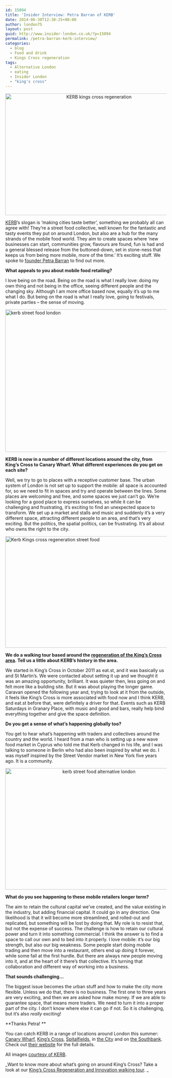 ```yaml
---
id: 15094
title: 'Insider Interview: Petra Barran of KERB'
date: 2014-06-30T12:30:25+00:00
author: london75
layout: post
guid: http://www.insider-london.co.uk/?p=15094
permalink: /petra-barran-kerb-interview/
categories:
  - blog
  - Food and drink
  - Kings Cross regeneration
tags:
  - Alternative London
  - eating
  - Insider London
  - "king's cross"
---
```

<p style="text-align: center;">
  <a href="http://www.insider-london.co.uk/wp-content/uploads/2014/06/KERB-kings-cross-regeneration1.jpg"><img class="alignnone size-full wp-image-15098" src="http://www.insider-london.co.uk/wp-content/uploads/2014/06/KERB-kings-cross-regeneration1.jpg" alt="KERB kings cross regeneration" width="569" height="380" /></a>
</p>

<a href="http://www.kerbfood.com/" target="_blank">KERB</a>&#8216;s slogan is &#8216;making cities taste better&#8217;, something we probably all can agree with! They&#8217;re a street food collective, well known for the fantastic and tasty events they put on around London, but also are a hub for the many strands of the mobile food world. They aim to create spaces where &#8216;new businesses can start, communities grow, flavours are found, fun is had and a general blessed release from the buttoned-down, set in stone-ness that keeps us from being more mobile, more of the time.&#8217; It&#8217;s exciting stuff. We spoke to <a href="http://www.kerbfood.com/about/who/" target="_blank">founder Petra Barran</a> to find out more.

**What appeals to you about mobile food retailing?**

I love being on the road. Being on the road is what I really love: doing my own thing and not being in the office, seeing different people and the changing sky. Although I am more office based now, equally it’s up to me what I do. But being on the road is what I really love, going to festivals, private parties &#8211; the sense of moving.

[<img class="size-full wp-image-15099 aligncenter" src="http://www.insider-london.co.uk/wp-content/uploads/2014/06/kerb-canary-wharf.jpg" alt="kerb street food london" width="569" height="445" />](http://www.insider-london.co.uk/wp-content/uploads/2014/06/kerb-canary-wharf.jpg)

**KERB is now in a number of different locations around the city, from King’s Cross to Canary Wharf. What different experiences do you get on each site?**

Well, we try to go to places with a receptive customer base. The urban system of London is not set up to support the mobile: all space is accounted for, so we need to fit in spaces and try and operate between the lines. Some places are welcoming and free, and some spaces we just can’t go. We’re looking for a good place to express ourselves, so while it can be challenging and frustrating, it’s exciting to find an unexpected space to transform. We set up a market and stalls and music and suddenly it’s a very different space, attracting different people to an area, and that’s very exciting. But the politics, the spatial politics, can be frustrating. It’s all about who owns the right to the city.

[<img class="size-full wp-image-15100 aligncenter" src="http://www.insider-london.co.uk/wp-content/uploads/2014/06/Kerb-Kings-cross-regeneration-street-food.jpg" alt="Kerb Kings cross regeneration street food" width="569" height="348" />](http://www.insider-london.co.uk/wp-content/uploads/2014/06/Kerb-Kings-cross-regeneration-street-food.jpg)

**We do a walking tour based around the <a href="http://www.insider-london.co.uk/kings-cross-innovation-tour/" target="_blank">regeneration of the King’s Cross area</a>. Tell us a little about KERB’s history in the area.**

We started in King’s Cross in October 2011 as eat.st, and it was basically us and St Martin’s. We were contacted about setting it up and we thought it was an amazing opportunity, brilliant. It was quieter then, less going on and felt more like a building site. But it was about playing the longer game. Caravan opened the following year and, trying to look at it from the outside, it feels like King’s Cross is more associated with food now and I think KERB, and eat.st before that, were definitely a driver for that. Events such as KERB Saturdays in Granary Place, with music and good and bars, really help bind everything together and give the space definition.

**Do you get a sense of what’s happening globally too?**

You get to hear what’s happening with traders and collectives around the country and the world. I heard from a man who is setting up a new wave food market in Cyprus who told me that Kerb changed in his life, and I was talking to someone in Berlin who had also been inspired by what we do. I was myself inspired by the Street Vendor market in New York five years ago. It is a community.

<p style="text-align: center;">
  <a href="http://www.insider-london.co.uk/wp-content/uploads/2014/06/KERB-burgers.jpg"><img class="alignnone size-full wp-image-15101" src="http://www.insider-london.co.uk/wp-content/uploads/2014/06/KERB-burgers.jpg" alt="kerb street food alternative london" width="569" height="379" /></a>
</p>

**What do you see happening to these mobile retailers longer term?**

The aim to retain the cultural capital we’ve created, and the value existing in the industry, but adding financial capital. It could go in any direction. One likelihood is that it will become more streamlined, and rolled-out and replicated, but something will be lost by doing that. My role is to resist that, but not the expense of success. The challenge is how to retain our cultural power and turn it into something commercial. I think the answer is to find a space to call our own and to bed into it properly. I love mobile: it’s our big strength, but also our big weakness. Some people start doing mobile trading and then move into a restaurant, others end up doing it forever, while some fall at the first hurdle. But there are always new people moving into it, and at the heart of it there’s that collective. It’s turning that collaboration and different way of working into a business.

**That sounds challenging…**

The biggest issue becomes the urban stuff and how to make the city more flexible. Unless we do that, there is no business. The first one to three years are very exciting, and then we are asked how make money. If we are able to guarantee space, that means more traders. We need to turn it into a proper part of the city. I don’t know where else it can go if not. So it is challenging, but it’s also _really_ exciting!

**Thanks Petra! **

You can catch KERB in a range of locations around London this summer: <a href="http://www.kerbfood.com/canary-wharf/" target="_blank">Canary Wharf</a>, <a href="http://www.kerbfood.com/kings-cross/" target="_blank">King&#8217;s Cross</a>, <a href="http://www.kerbfood.com/kerb-spitalfields/" target="_blank">Spitalfields</a>, in <a href="http://www.kerbfood.com/gherkin/" target="_blank">the City</a> and on <a href="http://www.kerbfood.com/southbank-centre/" target="_blank">the Southbank</a>. Check out <a href="http://www.kerbfood.com/" target="_blank">their website</a> for the full details.

All images <a href="http://www.kerbfood.com/" target="_blank">courtesy of KERB</a>.

_Want to know more about what&#8217;s going on around King&#8217;s Cross? Take a look at our <a href="http://www.insider-london.co.uk/kings-cross-innovation-tour/" target="_blank">King&#8217;s Cross Regeneration and Innovation walking tour</a>. _